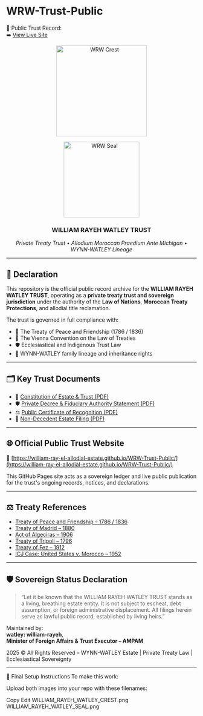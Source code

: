 # WRW-Trust-Public
📜 Public Trust Record:  
➡️ [View Live Site](https://william-ray-el-allodial-estate.github.io/WRW-Trust-Public/)
<p align="center">
  <img src="https://raw.githubusercontent.com/william-ray-El-Allodial-Estate/WRW-Trust-Public/main/WILLIAM_RAYEH_WATLEY_CREST.png" alt="WRW Crest" width="240" />
</p>

<p align="center">
  <img src="https://raw.githubusercontent.com/william-ray-El-Allodial-Estate/WRW-Trust-Public/main/WILLIAM_RAYEH_WATLEY_SEAL.png" alt="WRW Seal" width="200" />
</p>

<h3 align="center">WILLIAM RAYEH WATLEY TRUST</h3>
<p align="center"><em>Private Treaty Trust • Allodium Moroccan Praedium Ante Michigan • WYNN-WATLEY Lineage</em></p>

---

## 📜 Declaration

This repository is the official public record archive for the **WILLIAM RAYEH WATLEY TRUST**, operating as a **private treaty trust and sovereign jurisdiction** under the authority of the **Law of Nations**, **Moroccan Treaty Protections**, and allodial title reclamation.

The trust is governed in full compliance with:
- 📜 The Treaty of Peace and Friendship (1786 / 1836)
- 📜 The Vienna Convention on the Law of Treaties
- 🛡️ Ecclesiastical and Indigenous Trust Law
- 🧿 WYNN-WATLEY family lineage and inheritance rights

---

## 🗂️ Key Trust Documents

- 📜 [Constitution of Estate & Trust (PDF)](WRW_Trust_Constitution.pdf)
- 🛡️ [Private Decree & Fiduciary Authority Statement (PDF)](WRW_Trust_Decree.pdf)
- ⚖️ [Public Certificate of Recognition (PDF)](WRW_Trust_Certificate_2025.pdf)
- 📝 [Non-Decedent Estate Filing (PDF)](WRW_Non_Decedent_Filing.pdf)

---

## 🌐 Official Public Trust Website

🔗 [https://william-ray-el-allodial-estate.github.io/WRW-Trust-Public/](https://william-ray-el-allodial-estate.github.io/WRW-Trust-Public/)

This GitHub Pages site acts as a sovereign ledger and live public publication for the trust's ongoing records, notices, and declarations.

---

## ⚖️ Treaty References

- [Treaty of Peace and Friendship – 1786 / 1836](https://avalon.law.yale.edu/18th_century/bar1786t.asp)
- [Treaty of Madrid – 1880](https://commons.wikimedia.org/wiki/File:Treaty_of_Madrid.pdf)
- [Act of Algeciras – 1906](https://history.state.gov/historicaldocuments/frus1906p2/d570)
- [Treaty of Tripoli – 1796](https://avalon.law.yale.edu/18th_century/bar1796t.asp)
- [Treaty of Fez – 1912](https://archive.org/details/jstor-2212598)
- [ICJ Case: United States v. Morocco – 1952](https://www.icj-cij.org/case/11)

---

## 🛡️ Sovereign Status Declaration

> “Let it be known that the WILLIAM RAYEH WATLEY TRUST stands as a living, breathing estate entity. It is not subject to escheat, debt assumption, or foreign administrative displacement. All filings herein serve as lawful public record, established by living heirs.”

Maintained by:  
**watley: william-rayeh**,  
**Minister of Foreign Affairs & Trust Executor – AMPAM**

2025 © All Rights Reserved – WYNN-WATLEY Estate | Private Treaty Law | Ecclesiastical Sovereignty

---
🧷 Final Setup Instructions
To make this work:

Upload both images into your repo with these filenames:

Copy
Edit
WILLIAM_RAYEH_WATLEY_CREST.png
WILLIAM_RAYEH_WATLEY_SEAL.png
